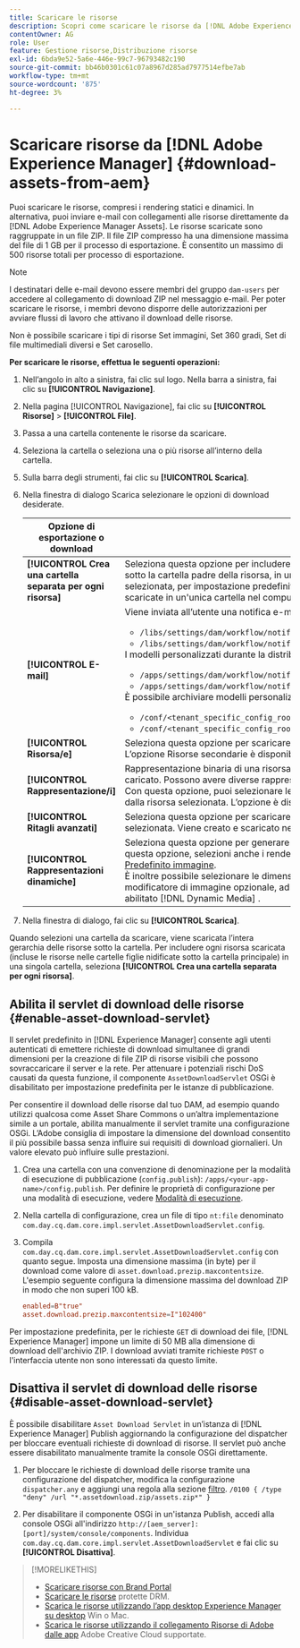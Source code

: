 ```yaml
---
title: Scaricare le risorse
description: Scopri come scaricare le risorse da [!DNL Adobe Experience Manager] e abilitare o disabilitare la funzionalità di download.
contentOwner: AG
role: User
feature: Gestione risorse,Distribuzione risorse
exl-id: 6bda9e52-5a6e-446e-99c7-96793482c190
source-git-commit: bb46b0301c61c07a8967d285ad7977514efbe7ab
workflow-type: tm+mt
source-wordcount: '875'
ht-degree: 3%

---
```


# Scaricare risorse da [!DNL Adobe Experience Manager] {#download-assets-from-aem}

Puoi scaricare le risorse, compresi i rendering statici e dinamici. In alternativa, puoi inviare e-mail con collegamenti alle risorse direttamente da [!DNL Adobe Experience Manager Assets]. Le risorse scaricate sono raggruppate in un file ZIP. Il file ZIP compresso ha una dimensione massima del file di 1 GB per il processo di esportazione. È consentito un massimo di 500 risorse totali per processo di esportazione.

>[!NOTE]
>
>I destinatari delle e-mail devono essere membri del gruppo `dam-users` per accedere al collegamento di download ZIP nel messaggio e-mail. Per poter scaricare le risorse, i membri devono disporre delle autorizzazioni per avviare flussi di lavoro che attivano il download delle risorse.

Non è possibile scaricare i tipi di risorse Set immagini, Set 360 gradi, Set di file multimediali diversi e Set carosello.

**Per scaricare le risorse, effettua le seguenti operazioni:**

1. Nell’angolo in alto a sinistra, fai clic sul logo. Nella barra a sinistra, fai clic su **[!UICONTROL Navigazione]**.
1. Nella pagina [!UICONTROL Navigazione], fai clic su **[!UICONTROL Risorse]** > **[!UICONTROL File]**.
1. Passa a una cartella contenente le risorse da scaricare.
1. Seleziona la cartella o seleziona una o più risorse all’interno della cartella.
1. Sulla barra degli strumenti, fai clic su **[!UICONTROL Scarica]**.
1. Nella finestra di dialogo Scarica selezionare le opzioni di download desiderate.

   | Opzione di esportazione o download | Descrizione |
   |---|---|
   | **[!UICONTROL Crea una cartella separata per ogni risorsa]** | Seleziona questa opzione per includere ogni risorsa scaricata, incluse le risorse in cartelle secondarie nidificate sotto la cartella padre della risorsa, in un’unica cartella sul computer locale. Quando questa opzione non è selezionata, per impostazione predefinita la gerarchia delle cartelle viene ignorata e tutte le risorse vengono scaricate in un&#39;unica cartella nel computer locale. |
   | **[!UICONTROL E-mail]** | Viene inviata all’utente una notifica e-mail. I modelli e-mail standard sono disponibili nelle seguenti posizioni:<ul><li>`/libs/settings/dam/workflow/notification/email/downloadasset`.</li><li>`/libs/settings/dam/workflow/notification/email/transientworkflowcompleted`.</li></ul> I modelli personalizzati durante la distribuzione sono disponibili nelle seguenti posizioni: <ul><li>`/apps/settings/dam/workflow/notification/email/downloadasset`.</li><li>`/apps/settings/dam/workflow/notification/email/transientworkflowcompleted`.</li></ul>È possibile archiviare modelli personalizzati specifici per il tenant nelle seguenti posizioni:<ul><li>`/conf/<tenant_specific_config_root>/settings/dam/workflow/notification/email/downloadasset`.</li><li>`/conf/<tenant_specific_config_root>/settings/dam/workflow/notification/email/transientworkflowcompleted`.</li></ul> |
   | **[!UICONTROL Risorsa/e]** | Seleziona questa opzione per scaricare la risorsa nel modulo originale senza rendering.<br>L’opzione Risorse secondarie è disponibile se la risorsa originale include risorse secondarie. |
   | **[!UICONTROL Rappresentazione/i]** | Rappresentazione binaria di una risorsa. Le risorse hanno una rappresentazione principale, ossia quella del file caricato. Possono avere diverse rappresentazioni. <br> Con questa opzione, puoi selezionare le rappresentazioni da scaricare. Le rappresentazioni disponibili dipendono dalla risorsa selezionata. L’opzione è disponibile se la risorsa dispone di rendering. |
   | **[!UICONTROL Ritagli avanzati]** | Seleziona questa opzione per scaricare dal AEM tutte le rappresentazioni di ritaglio avanzato della risorsa selezionata. Viene creato e scaricato nel computer locale un file zip con le rappresentazioni di ritaglio avanzato. |
   | **[!UICONTROL Rappresentazioni dinamiche]** | Seleziona questa opzione per generare una serie di rappresentazioni alternative in tempo reale. Quando selezioni questa opzione, selezioni anche i rendering che desideri creare in modo dinamico selezionando dall&#39;elenco [Predefinito immagine](image-presets.md). <br>È inoltre possibile selezionare le dimensioni e l&#39;unità di misura, il formato, lo spazio colore, la risoluzione e qualsiasi modificatore di immagine opzionale, ad esempio l&#39;inversione dell&#39;immagine. L’opzione è disponibile solo se è stato abilitato [!DNL Dynamic Media] . |

1. Nella finestra di dialogo, fai clic su **[!UICONTROL Scarica]**.

Quando selezioni una cartella da scaricare, viene scaricata l’intera gerarchia delle risorse sotto la cartella. Per includere ogni risorsa scaricata (incluse le risorse nelle cartelle figlie nidificate sotto la cartella principale) in una singola cartella, seleziona **[!UICONTROL Crea una cartella separata per ogni risorsa]**.

## Abilita il servlet di download delle risorse {#enable-asset-download-servlet}

Il servlet predefinito in [!DNL Experience Manager] consente agli utenti autenticati di emettere richieste di download simultanee di grandi dimensioni per la creazione di file ZIP di risorse visibili che possono sovraccaricare il server e la rete. Per attenuare i potenziali rischi DoS causati da questa funzione, il componente `AssetDownloadServlet` OSGi è disabilitato per impostazione predefinita per le istanze di pubblicazione.

Per consentire il download delle risorse dal tuo DAM, ad esempio quando utilizzi qualcosa come Asset Share Commons o un’altra implementazione simile a un portale, abilita manualmente il servlet tramite una configurazione OSGi. L’Adobe consiglia di impostare la dimensione del download consentito il più possibile bassa senza influire sui requisiti di download giornalieri. Un valore elevato può influire sulle prestazioni.

1. Crea una cartella con una convenzione di denominazione per la modalità di esecuzione di pubblicazione (`config.publish`): `/apps/<your-app-name>/config.publish`. Per definire le proprietà di configurazione per una modalità di esecuzione, vedere [Modalità di esecuzione](/help/sites-deploying/configure-runmodes.md#defining-configuration-properties-for-a-run-mode).
1. Nella cartella di configurazione, crea un file di tipo `nt:file` denominato `com.day.cq.dam.core.impl.servlet.AssetDownloadServlet.config`.
1. Compila `com.day.cq.dam.core.impl.servlet.AssetDownloadServlet.config` con quanto segue. Imposta una dimensione massima (in byte) per il download come valore di `asset.download.prezip.maxcontentsize`. L&#39;esempio seguente configura la dimensione massima del download ZIP in modo che non superi 100 kB.

   ```conf
   enabled=B"true"
   asset.download.prezip.maxcontentsize=I"102400"
   ```

Per impostazione predefinita, per le richieste `GET` di download dei file, [!DNL Experience Manager] impone un limite di 50 MB alla dimensione di download dell&#39;archivio ZIP. I download avviati tramite richieste `POST` o l&#39;interfaccia utente non sono interessati da questo limite.

## Disattiva il servlet di download delle risorse {#disable-asset-download-servlet}

È possibile disabilitare `Asset Download Servlet` in un’istanza di [!DNL Experience Manager] Publish aggiornando la configurazione del dispatcher per bloccare eventuali richieste di download di risorse. Il servlet può anche essere disabilitato manualmente tramite la console OSGi direttamente.

1. Per bloccare le richieste di download delle risorse tramite una configurazione del dispatcher, modifica la configurazione `dispatcher.any` e aggiungi una regola alla sezione [filtro](https://experienceleague.adobe.com/docs/experience-manager-dispatcher/using/configuring/dispatcher-configuration.html#defining-a-filter). `/0100 { /type "deny" /url "*.assetdownload.zip/assets.zip*" }`

1. Per disabilitare il componente OSGi in un&#39;istanza Publish, accedi alla console OSGi all&#39;indirizzo `http://[aem_server]:[port]/system/console/components`. Individua `com.day.cq.dam.core.impl.servlet.AssetDownloadServlet` e fai clic su **[!UICONTROL Disattiva]**.

>[!MORELIKETHIS]
>
>* [Scaricare risorse con Brand Portal](https://experienceleague.adobe.com/docs/experience-manager-brand-portal/using/download/brand-portal-download-assets.html)
>* [Scaricare le risorse](drm.md) protette DRM.
>* [Scarica le risorse utilizzando l’app desktop Experience Manager su desktop](https://experienceleague.adobe.com/docs/experience-manager-desktop-app/using/using.html#download-assets) Win o Mac.
>* [Scarica le risorse utilizzando il collegamento Risorse di Adobe dalle app](https://helpx.adobe.com/it/enterprise/using/manage-assets-using-adobe-asset-link.html) Adobe Creative Cloud supportate.

